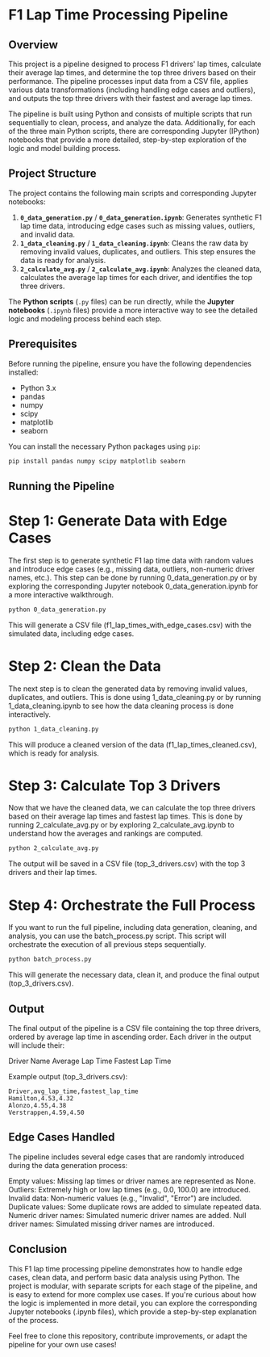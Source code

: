 # F1 Lap Time Processing Pipeline

## Overview

This project is a pipeline designed to process F1 drivers' lap times, calculate their average lap times, and determine the top three drivers based on their performance. The pipeline processes input data from a CSV file, applies various data transformations (including handling edge cases and outliers), and outputs the top three drivers with their fastest and average lap times.

The pipeline is built using Python and consists of multiple scripts that run sequentially to clean, process, and analyze the data. Additionally, for each of the three main Python scripts, there are corresponding Jupyter (IPython) notebooks that provide a more detailed, step-by-step exploration of the logic and model building process.

## Project Structure

The project contains the following main scripts and corresponding Jupyter notebooks:

1. **`0_data_generation.py`** / **`0_data_generation.ipynb`**: Generates synthetic F1 lap time data, introducing edge cases such as missing values, outliers, and invalid data.
2. **`1_data_cleaning.py`** / **`1_data_cleaning.ipynb`**: Cleans the raw data by removing invalid values, duplicates, and outliers. This step ensures the data is ready for analysis.
3. **`2_calculate_avg.py`** / **`2_calculate_avg.ipynb`**: Analyzes the cleaned data, calculates the average lap times for each driver, and identifies the top three drivers.

The **Python scripts** (`.py` files) can be run directly, while the **Jupyter notebooks** (`.ipynb` files) provide a more interactive way to see the detailed logic and modeling process behind each step.

## Prerequisites

Before running the pipeline, ensure you have the following dependencies installed:

- Python 3.x
- pandas
- numpy
- scipy
- matplotlib
- seaborn

You can install the necessary Python packages using `pip`:

```bash
pip install pandas numpy scipy matplotlib seaborn
```
## Running the Pipeline

# Step 1: Generate Data with Edge Cases
The first step is to generate synthetic F1 lap time data with random values and introduce edge cases (e.g., missing data, outliers, non-numeric driver names, etc.). This step can be done by running 0_data_generation.py or by exploring the corresponding Jupyter notebook 0_data_generation.ipynb for a more interactive walkthrough.

```bash
python 0_data_generation.py
```

This will generate a CSV file (f1_lap_times_with_edge_cases.csv) with the simulated data, including edge cases.

# Step 2: Clean the Data
The next step is to clean the generated data by removing invalid values, duplicates, and outliers. This is done using 1_data_cleaning.py or by running 1_data_cleaning.ipynb to see how the data cleaning process is done interactively.
```bash
python 1_data_cleaning.py
```
This will produce a cleaned version of the data (f1_lap_times_cleaned.csv), which is ready for analysis.

# Step 3: Calculate Top 3 Drivers
Now that we have the cleaned data, we can calculate the top three drivers based on their average lap times and fastest lap times. This is done by running 2_calculate_avg.py or by exploring 2_calculate_avg.ipynb to understand how the averages and rankings are computed.
```bash
python 2_calculate_avg.py
```
The output will be saved in a CSV file (top_3_drivers.csv) with the top 3 drivers and their lap times.

# Step 4: Orchestrate the Full Process 
If you want to run the full pipeline, including data generation, cleaning, and analysis, you can use the batch_process.py script. This script will orchestrate the execution of all previous steps sequentially.
```bash
python batch_process.py
```
This will generate the necessary data, clean it, and produce the final output (top_3_drivers.csv).

## Output

The final output of the pipeline is a CSV file containing the top three drivers, ordered by average lap time in ascending order. Each driver in the output will include their:

Driver Name
Average Lap Time
Fastest Lap Time

Example output (top_3_drivers.csv):

```csv
Driver,avg_lap_time,fastest_lap_time
Hamilton,4.53,4.32
Alonzo,4.55,4.38
Verstrappen,4.59,4.50
```

## Edge Cases Handled
The pipeline includes several edge cases that are randomly introduced during the data generation process:

Empty values: Missing lap times or driver names are represented as None.
Outliers: Extremely high or low lap times (e.g., 0.0, 100.0) are introduced.
Invalid data: Non-numeric values (e.g., "Invalid", "Error") are included.
Duplicate values: Some duplicate rows are added to simulate repeated data.
Numeric driver names: Simulated numeric driver names are added.
Null driver names: Simulated missing driver names are introduced.


## Conclusion

This F1 lap time processing pipeline demonstrates how to handle edge cases, clean data, and perform basic data analysis using Python. The project is modular, with separate scripts for each stage of the pipeline, and is easy to extend for more complex use cases. If you're curious about how the logic is implemented in more detail, you can explore the corresponding Jupyter notebooks (.ipynb files), which provide a step-by-step explanation of the process.

Feel free to clone this repository, contribute improvements, or adapt the pipeline for your own use cases!
